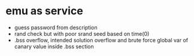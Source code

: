# emu as service

- guess password from description
- rand check but with poor srand seed based on time(0)
- .bss overflow, intended solution overflow and brute force global var of canary value inside .bss section
